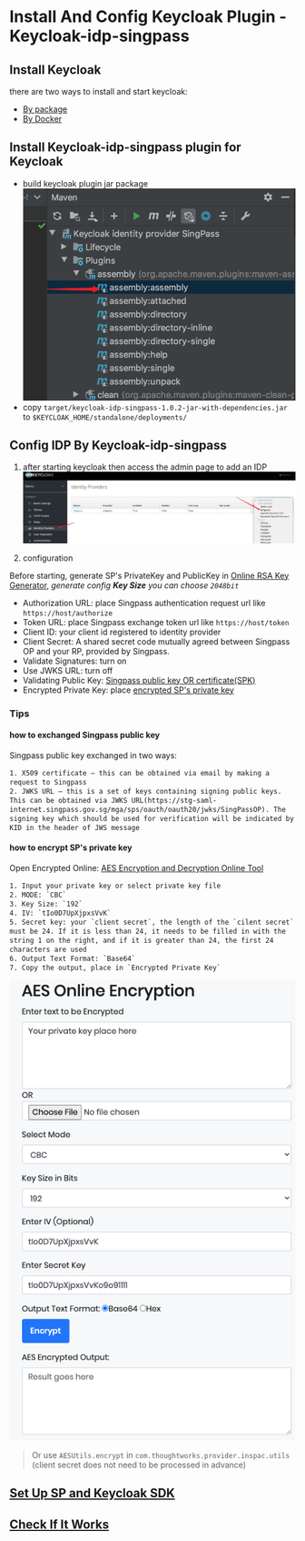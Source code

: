 # Install And Config Keycloak Plugin - Keycloak-idp-singpass

## Install Keycloak
 there are two ways to install and start keycloak:
 - [By package](https://www.keycloak.org/docs/latest/getting_started/index.html)
 - [By Docker](https://hub.docker.com/r/jboss/keycloak/)

## Install Keycloak-idp-singpass plugin for Keycloak
- build keycloak plugin jar package
    ![keycloak_plugin_build_jar](../images/keycloak_plugin_build_jar.png)
- copy `target/keycloak-idp-singpass-1.0.2-jar-with-dependencies.jar` to `$KEYCLOAK_HOME/standalone/deployments/`    

## Config IDP By Keycloak-idp-singpass
1. after starting keycloak then access the admin page to add an IDP
![add IDP](../images/keycloak_add_idp.png)

2. configuration

Before starting, generate SP's PrivateKey and PublicKey in [Online RSA Key Generator](https://travistidwell.com/jsencrypt/demo/), *generate config **Key Size** you can choose `2048bit`*

- Authorization URL: place Singpass authentication request url like `https://host/authorize`
- Token URL: place Singpass exchange token url like `https://host/token`
- Client ID: your client id registered to identity provider
- Client Secret: A shared secret code mutually agreed between Singpass OP and your RP, provided by Singpass.
- Validate Signatures: turn on
- Use JWKS URL: turn off
- Validating Public Key: [Singpass public key OR certificate(SPK)](#how-to-exchanged-singpass-public-key)
- Encrypted Private Key: place [encrypted SP's private key](#how-to-encrypt-SP's-private-key)

### Tips

#### how to exchanged Singpass public key
Singpass public key exchanged in two ways:

    1. X509 certificate – this can be obtained via email by making a request to Singpass
    2. JWKS URL – this is a set of keys containing signing public keys. This can be obtained via JWKS URL(https://stg-saml-internet.singpass.gov.sg/mga/sps/oauth/oauth20/jwks/SingPassOP). The signing key which should be used for verification will be indicated by KID in the header of JWS message

#### how to encrypt SP's private key

Open Encrypted Online: [AES Encryption and Decryption Online Tool](https://www.devglan.com/online-tools/aes-encryption-decryption)

    1. Input your private key or select private key file
    2. MODE: `CBC`
    3. Key Size: `192`
    4. IV: `tIo0D7UpXjpxsVvK`
    5. Secret key: your `client secret`, the length of the `cilent secret` must be 24. If it is less than 24, it needs to be filled in with the string 1 on the right, and if it is greater than 24, the first 24 characters are used
    6. Output Text Format: `Base64`
    7. Copy the output, place in `Encrypted Private Key`

![encryption_the_example](../images/encryption_the_example.png)

> Or use `AESUtils.encrypt` in `com.thoughtworks.provider.inspac.utils` (client secret does not need to be processed in advance)

## [Set Up SP and Keycloak SDK](https://github.com/thoughtworks/inspac/keycloak-plugin#how-to-integration-keycloak)

## [Check If It Works](https://github.com/thoughtworks/inSpac/blob/keycloak/documents/How-to-start-inSpac-integration-sample-locally.md#run-inspac-integration-sample)
